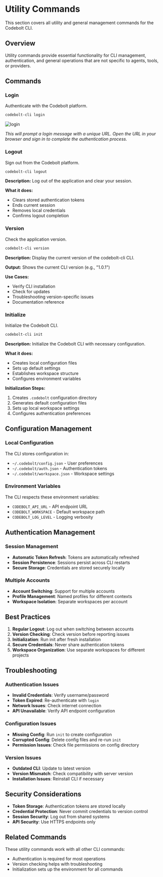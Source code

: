 # Utility Commands

This section covers all utility and general management commands for the Codebolt CLI.

## Overview

Utility commands provide essential functionality for CLI management, authentication, and general operations that are not specific to agents, tools, or providers.

## Commands

### Login
Authenticate with the Codebolt platform.

```bash
codebolt-cli login
```

![login](/customagent/login.png)

*This will prompt a login message with a unique URL. Open the URL in your browser and sign in to complete the authentication process.*



### Logout
Sign out from the Codebolt platform.

```bash
codebolt-cli logout
```

**Description:** Log out of the application and clear your session.

**What it does:**
- Clears stored authentication tokens
- Ends current session
- Removes local credentials
- Confirms logout completion

### Version
Check the application version.

```bash
codebolt-cli version
```

**Description:** Display the current version of the codebolt-cli CLI.

**Output:** Shows the current CLI version (e.g., "1.0.1")

**Use Cases:**
- Verify CLI installation
- Check for updates
- Troubleshooting version-specific issues
- Documentation reference

### Initialize
Initialize the Codebolt CLI.

```bash
codebolt-cli init
```

**Description:** Initialize the Codebolt CLI with necessary configuration.

**What it does:**
- Creates local configuration files
- Sets up default settings
- Establishes workspace structure
- Configures environment variables

**Initialization Steps:**
1. Creates `.codebolt` configuration directory
2. Generates default configuration files
3. Sets up local workspace settings
4. Configures authentication preferences

## Configuration Management

### Local Configuration
The CLI stores configuration in:
- `~/.codebolt/config.json` - User preferences
- `~/.codebolt/auth.json` - Authentication tokens
- `~/.codebolt/workspace.json` - Workspace settings

### Environment Variables
The CLI respects these environment variables:
- `CODEBOLT_API_URL` - API endpoint URL
- `CODEBOLT_WORKSPACE` - Default workspace path
- `CODEBOLT_LOG_LEVEL` - Logging verbosity

## Authentication Management

### Session Management
- **Automatic Token Refresh**: Tokens are automatically refreshed
- **Session Persistence**: Sessions persist across CLI restarts
- **Secure Storage**: Credentials are stored securely locally

### Multiple Accounts
- **Account Switching**: Support for multiple accounts
- **Profile Management**: Named profiles for different contexts
- **Workspace Isolation**: Separate workspaces per account

## Best Practices

1. **Regular Logout**: Log out when switching between accounts
2. **Version Checking**: Check version before reporting issues
3. **Initialization**: Run init after fresh installation
4. **Secure Credentials**: Never share authentication tokens
5. **Workspace Organization**: Use separate workspaces for different projects

## Troubleshooting

### Authentication Issues
- **Invalid Credentials**: Verify username/password
- **Token Expired**: Re-authenticate with `login`
- **Network Issues**: Check internet connection
- **API Unavailable**: Verify API endpoint configuration

### Configuration Issues
- **Missing Config**: Run `init` to create configuration
- **Corrupted Config**: Delete config files and re-run `init`
- **Permission Issues**: Check file permissions on config directory

### Version Issues
- **Outdated CLI**: Update to latest version
- **Version Mismatch**: Check compatibility with server version
- **Installation Issues**: Reinstall CLI if necessary

## Security Considerations

- **Token Storage**: Authentication tokens are stored locally
- **Credential Protection**: Never commit credentials to version control
- **Session Security**: Log out from shared systems
- **API Security**: Use HTTPS endpoints only

## Related Commands

These utility commands work with all other CLI commands:
- Authentication is required for most operations
- Version checking helps with troubleshooting
- Initialization sets up the environment for all commands
